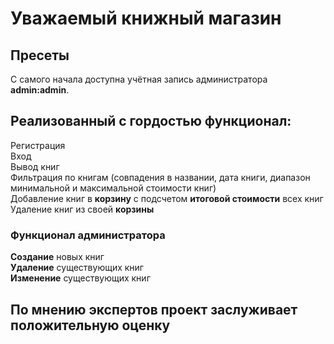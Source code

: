 # Уважаемый книжный магазин
## Пресеты
С самого начала доступна учётная запись администратора __admin:admin__.<br>
## Реализованный с гордостью функционал:
Регистрация<br>
Вход<br>
Вывод книг<br>
Фильтрация по книгам (совпадения в названии, дата книги, диапазон минимальной и максимальной стоимости книг)<br>
Добавление книг в **корзину** с подсчетом **итоговой стоимости** всех книг<br>
Удаление книг из своей **корзины**<br>
### Функционал администратора
**Создание** новых книг<br>
**Удаление** существующих книг<br>
**Изменение** существующих книг<br>
## По мнению экспертов проект заслуживает **положительную оценку**
